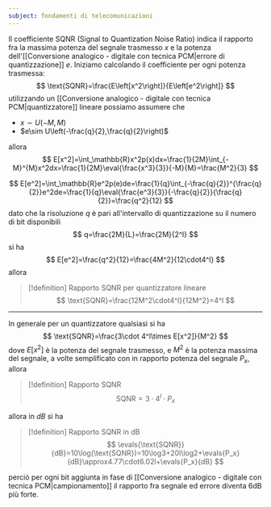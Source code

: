 ```yaml
---
subject: fondamenti di telecomunicazioni
---
```

Il coefficiente SQNR (Signal to Quantization Noise Ratio) indica il rapporto fra la massima potenza del segnale trasmesso $x$ e la potenza dell'[[Conversione analogico - digitale con tecnica PCM|errore di quantizzazione]] $e$.
Iniziamo calcolando il coefficiente per ogni potenza trasmessa:
$$
\text{SQNR}=\frac{E\left[x^2\right]}{E\left[e^2\right]}
$$
utilizzando un [[Conversione analogico - digitale con tecnica PCM|quantizzatore]] lineare possiamo assumere che
* $x\sim U(-M,M)$
* $e\sim U\left(-\frac{q}{2},\frac{q}{2}\right)$

allora
$$
E[x^2]=\int_\mathbb{R}x^2p(x)dx=\frac{1}{2M}\int_{-M}^{M}x^2dx=\frac{1}{2M}\eval{\frac{x^3}{3}}{-M}{M}=\frac{M^2}{3}
$$

$$
E[e^2]=\int_\mathbb{R}e^2p(e)de=\frac{1}{q}\int_{-\frac{q}{2}}^{\frac{q}{2}}e^2de=\frac{1}{q}\eval{\frac{e^3}{3}}{-\frac{q}{2}}{\frac{q}{2}}=\frac{q^2}{12}
$$
dato che la risoluzione $q$ è pari all'intervallo di quantizzazione su il numero di bit disponibili
$$
q=\frac{2M}{L}=\frac{2M}{2^l}
$$
si ha
$$
E[e^2]=\frac{q^2}{12}=\frac{4M^2}{12\cdot4^l}
$$
allora
> [!definition] Rapporto SQNR per quantizzatore lineare
> $$
> \text{SQNR}=\frac{12M^2\cdot4^l}{12M^2}=4^l
> $$
---
In generale per un quantizzatore qualsiasi si ha
$$
\text{SQNR}=\frac{3\cdot 4^l\times E[x^2]}{M^2}
$$
dove $E[x^2]$ è la potenza del segnale trasmesso, e $M^2$ è la potenza massima del segnale, a volte semplificato con in rapporto potenza del segnale $P_x$, allora
> [!definition] Rapporto SQNR
> $$
> \text{SQNR}=3\cdot4^l\cdot P_x
> $$

allora in $dB$ si ha

> [!definition] Rapporto SQNR in dB
> $$
> \evals{\text{SQNR}}{dB}=10\log(\text{SQNR})=10\log3+20l\log2+\evals{P_x}{dB}\approx4.77\cdot6.02l+\evals{P_x}{dB}
> $$

perciò per ogni bit aggiunta in fase di [[Conversione analogico - digitale con tecnica PCM|campionamento]] il rapporto fra segnale ed errore diventa 6dB più forte.